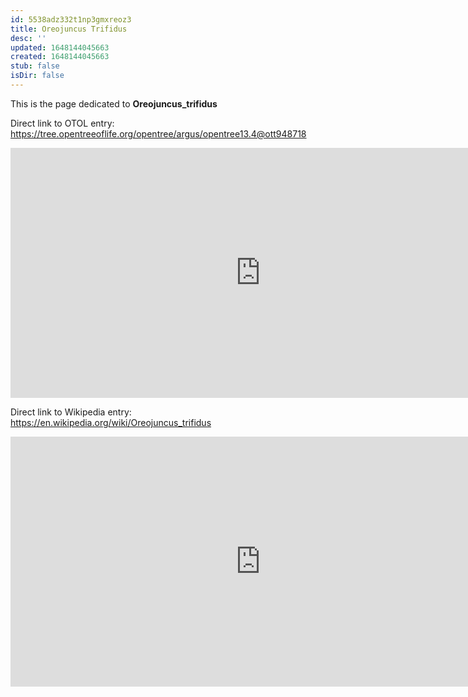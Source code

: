 ```yaml
---
id: 5538adz332t1np3gmxreoz3
title: Oreojuncus Trifidus
desc: ''
updated: 1648144045663
created: 1648144045663
stub: false
isDir: false
---
```

This is the page dedicated to **Oreojuncus_trifidus**


Direct link to OTOL entry: https://tree.opentreeoflife.org/opentree/argus/opentree13.4@ott948718



<html>
    <body>
    <iframe src="https://tree.opentreeoflife.org/opentree/argus/opentree13.4@ott948718"
    width="800" height="400" frameborder="0" allowfullscreen> </iframe>
    </body>
</html>
    


Direct link to Wikipedia entry: https://en.wikipedia.org/wiki/Oreojuncus_trifidus



<html>
    <body>
    <iframe src="https://en.wikipedia.org/wiki/Oreojuncus_trifidus"
    width="800" height="400" frameborder="0" allowfullscreen> </iframe>
    </body>
</html>
    
